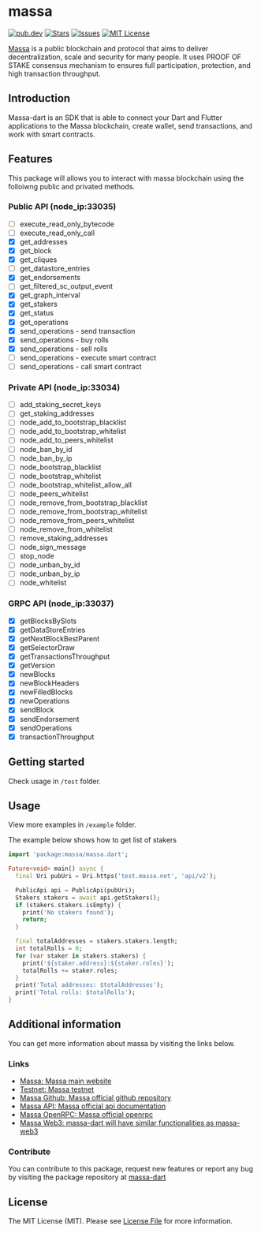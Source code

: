 
# massa
[![pub.dev][pub-dev-shield]][pub-dev-url]
[![Stars][stars-shield]][stars-url]
[![Issues][issues-shield]][issues-url]
[![MIT License][license-shield]][license-url]

[Massa](https://massa.net) is a public blockchain and protocol that aims to deliver decentralization, scale and security for many people.
It uses PROOF OF STAKE consensus mechanism to ensures full participation, protection, and high transaction throughput.

## Introduction
Massa-dart is an SDK that is able to connect your Dart and Flutter applications to the Massa blockchain, create wallet, send transactions, and work with smart contracts.
## Features
This package will allows you to interact with massa blockchain using the folloiwng public and privated methods.
### Public API (node_ip:33035)
- [ ] execute_read_only_bytecode
- [ ] execute_read_only_call
- [x] get_addresses
- [x] get_block
- [x] get_cliques
- [ ] get_datastore_entries
- [x] get_endorsements
- [ ] get_filtered_sc_output_event
- [x] get_graph_interval
- [x] get_stakers
- [x] get_status
- [x] get_operations
- [x] send_operations - send transaction
- [x] send_operations - buy rolls
- [x] send_operations - sell rolls
- [ ] send_operations - execute smart contract
- [ ] send_operations - call smart contract
### Private API (node_ip:33034)
- [ ] add_staking_secret_keys
- [ ] get_staking_addresses
- [ ] node_add_to_bootstrap_blacklist
- [ ] node_add_to_bootstrap_whitelist
- [ ] node_add_to_peers_whitelist
- [ ] node_ban_by_id
- [ ] node_ban_by_ip
- [ ] node_bootstrap_blacklist
- [ ] node_bootstrap_whitelist
- [ ] node_bootstrap_whitelist_allow_all
- [ ] node_peers_whitelist
- [ ] node_remove_from_bootstrap_blacklist
- [ ] node_remove_from_bootstrap_whitelist
- [ ] node_remove_from_peers_whitelist
- [ ] node_remove_from_whitelist
- [ ] remove_staking_addresses
- [ ] node_sign_message
- [ ] stop_node
- [ ] node_unban_by_id
- [ ] node_unban_by_ip
- [ ] node_whitelist

### GRPC API (node_ip:33037)
- [x] getBlocksBySlots
- [x] getDataStoreEntries
- [x] getNextBlockBestParent
- [x] getSelectorDraw
- [x] getTransactionsThroughput
- [x] getVersion
- [x] newBlocks
- [x] newBlockHeaders
- [x] newFilledBlocks
- [x] newOperations
- [x] sendBlock
- [x] sendEndorsement
- [x] sendOperations
- [x] transactionThroughput

## Getting started

Check usage in `/test` folder.

## Usage

View more examples in `/example` folder. 

The example below shows how to get list of stakers
```dart
import 'package:massa/massa.dart';

Future<void> main() async {
  final Uri pubUri = Uri.https('test.massa.net', 'api/v2');

  PublicApi api = PublicApi(pubUri);
  Stakers stakers = await api.getStakers();
  if (stakers.stakers.isEmpty) {
    print('No stakers found');
    return;
  }

  final totalAddresses = stakers.stakers.length;
  int totalRolls = 0;
  for (var staker in stakers.stakers) {
    print('${staker.address}:${staker.roles}');
    totalRolls += staker.roles;
  }
  print('Total addresses: $totalAddresses');
  print('Total rolls: $totalRolls');
}
```

## Additional information
You can get more information about massa by visiting the links below.
### Links
- [Massa: Massa main website](https://massa.net)
- [Testnet: Massa testnet](https://massa.net/testnet)
- [Massa Github: Massa official github repository](https://github.com/massalabs)
- [Massa API: Massa official api documentation](https://docs.massa.net/en/latest/technical-doc/api.html)
- [Massa OpenRPC: Massa official openrpc](https://docs.massa.net/en/latest/technical-doc/api.html)
- [Massa Web3: massa-dart will have similar functionalities as massa-web3](https://github.com/massalabs/massa-web3)

### Contribute
You can contribute to this package, request new features or report any bug by visiting the package repository at [massa-dart](https://github.com/jwmdev/massa-dart)

## License

The MIT License (MIT). Please see [License File](LICENSE) for more information.


<!-- MARKDOWN LINKS & IMAGES -->
<!-- https://www.markdownguide.org/basic-syntax/#reference-style-links -->
[pub-dev-shield]: https://img.shields.io/pub/v/massa?style=for-the-badge
[pub-dev-url]: https://pub.dev/packages/massa
[stars-shield]: https://img.shields.io/github/stars/jwmdev/massa-dart.svg?style=for-the-badge&logo=github&colorB=deeppink&label=stars
[stars-url]: https://packagist.org/packages/jwmdev/massa-dart
[issues-shield]: https://img.shields.io/github/issues/jwmdev/massa-dart.svg?style=for-the-badge
[issues-url]: https://github.com/jwmdev/massa-dart/issues
[license-shield]: https://img.shields.io/github/license/jwmdev/massa-dart.svg?style=for-the-badge
[license-url]: https://github.com/jwmdev/massa-dart/blob/main/LICENSE
